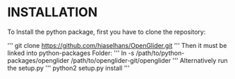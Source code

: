 INSTALLATION
============

To Install the python package, first you have to clone the repository:

'''
git clone https://github.com/hiaselhans/OpenGlider.git
'''
Then it must be linked into python-packages Folder:
'''
ln -s /path/to/python-packages/openglider /path/to/openglider-git/openglider
'''
Alternatively run the setup.py
'''
python2 setup.py install
'''
